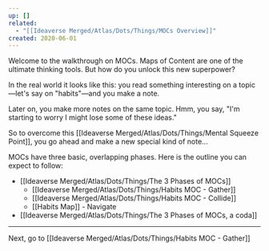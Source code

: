```yaml
---
up: []
related:
  - "[[Ideaverse Merged/Atlas/Dots/Things/MOCs Overview]]"
created: 2020-06-01
---
```

Welcome to the walkthrough on MOCs. Maps of Content are one of the ultimate thinking tools. But how do you unlock this new superpower?

In the real world it looks like this: you read something interesting on a topic—let's say on "habits"—and you make a note. 

Later on, you make more notes on the same topic. Hmm, you say, "I'm starting to worry I might lose some of these ideas." 

So to overcome this [[Ideaverse Merged/Atlas/Dots/Things/Mental Squeeze Point]], you go ahead and make a new special kind of note...

MOCs have three basic, overlapping phases. Here is the outline you can expect to follow:

- [[Ideaverse Merged/Atlas/Dots/Things/The 3 Phases of MOCs]]
	- [[Ideaverse Merged/Atlas/Dots/Things/Habits MOC - Gather]]
	- [[Ideaverse Merged/Atlas/Dots/Things/Habits MOC - Collide]]
	- [[Habits Map]] - Navigate
- [[Ideaverse Merged/Atlas/Dots/Things/The 3 Phases of MOCs, a coda]]

---

Next, go to [[Ideaverse Merged/Atlas/Dots/Things/Habits MOC - Gather]]

